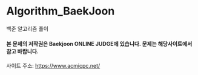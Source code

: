 # Algorithm_BaekJoon
백준 알고리즘 풀이  
#### 본 문제의 저작권은 Baekjoon ONLINE JUDGE에 있습니다. 문제는 해당사이트에서 참고 바랍니다.  
사이트 주소: https://www.acmicpc.net/
